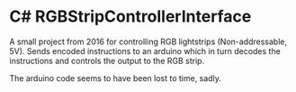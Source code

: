 # C# RGBStripControllerInterface
A small project from 2016 for controlling RGB lightstrips (Non-addressable, 5V). Sends encoded instructions to an arduino which in turn decodes the instructions and controls the output to the RGB strip.

The arduino code seems to have been lost to time, sadly.
